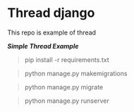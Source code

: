 # Thread django
This repo is example of thread

***Simple Thread Example***

>pip install -r requirements.txt

>python manage.py makemigrations

>python manage.py migrate

>python manage.py runserver

